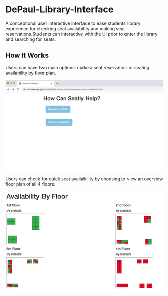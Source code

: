 # DePaul-Library-Interface
A conceptional user interactive interface to ease students library experience for checking seat availability and making seat reservations.Students can interactive with the UI prior to enter the library and searching for seats.

<h2>How It Works</h2>
<p>Users can have two main options: make a seat reservation or seating availability by floor plan.</p>

<img src="Readme_Imgs/select.png" width="500" >

<p>Users can check for quick seat availability by choosing to view an overview floor plan of all 4 floors.</p>

<img src="Readme_Imgs/floorplan_availability.png" width="500" >






